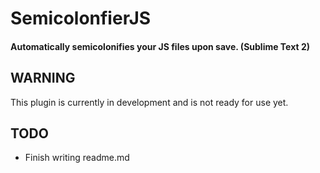 # SemicolonfierJS

#### Automatically semicolonifies your JS files upon save. (Sublime Text 2)

## WARNING

This plugin is currently in development and is not ready for use yet.

## TODO

- Finish writing readme.md
